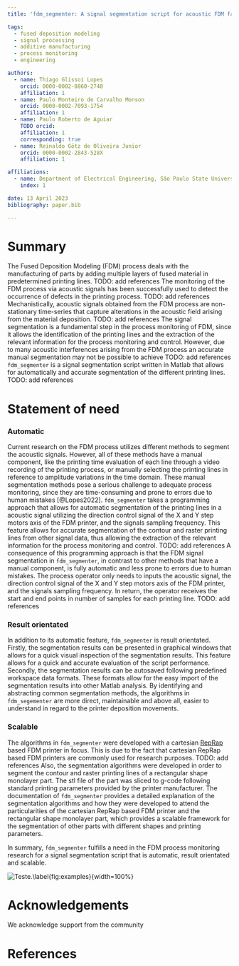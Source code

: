 ```yaml
---
title: 'fdm_segmenter: A signal segmentation script for acoustic FDM fabrication data in Matlab'

tags:
  - fused deposition modeling
  - signal processing
  - additive manufacturing
  - process monitoring
  - engineering

authors:
  - name: Thiago Glissoi Lopes
    orcid: 0000-0002-8860-2748
    affiliation: 1
  - name: Paulo Monteiro de Carvalho Monson
    orcid: 0000-0002-7093-1754
    affiliation: 1
  - name: Paulo Roberto de Aguiar
    TODO orcid:
    affiliation: 1
    corresponding: true
  - name: Reinaldo Götz de Oliveira Junior
    orcid: 0000-0002-2843-528X
    affiliation: 1

affiliations:
  - name: Department of Electrical Engineering, São Paulo State University, Brazil
    index: 1

date: 13 April 2023 
bibliography: paper.bib 

---
```


# Summary
The Fused Deposition Modeling (FDM) process deals with the manufacturing of parts by adding multiple layers of fused material in predetermined printing lines. TODO: add references
The monitoring of the FDM process via acoustic signals has been successfully used to detect the occurrence of defects in the printing process. TODO: add references
Mechanistically, acoustic signals obtained from the FDM process are non-stationary time-series that capture alterations in the acoustic field arising from the material deposition. TODO: add references
The signal segmentation is a fundamental step in the process monitoring of FDM, since it allows the identification of the printing lines and the extraction of the relevant information for the process monitoring and control. However, due to many acoustic interferences arising from the FDM process an accurate manual segmentation may not be possible to achieve TODO: add references
`fdm_segmenter` is a signal segmentation script written in Matlab that allows for automatically and accurate segmentation of the different printing lines. TODO: add references

# Statement of need

### Automatic

Current research on the FDM process utilizes different methods to segment the acoustic signals. However, all of these methods have a manual component,  like the printing time evaluation of each line through a video recording of the printing process, or manually selecting the printing lines in reference to amplitude variations in the time domain. These manual segmentation methods pose a serious challenge to adequate process monitoring, since they are time-consuming and prone to errors due to human mistakes [@Lopes2022].
`fdm_segmenter` takes a programming approach that allows for automatic  segmentation of the printing lines in a acoustic signal utilizing the direction control signal of the X and Y step motors axis of the FDM printer, and the signals sampling frequency. This feature allows for accurate segmentation of the contour and raster printing lines from other signal data, thus allowing the extraction of the relevant information for the process monitoring and control. TODO: add references
A consequence of this programming approach is that the FDM signal segmentation in `fdm_segmenter`, in contrast to other methods that have a manual component, is fully automatic and less prone to errors due to human mistakes. The process operator only needs to inputs the acoustic signal, the direction control signal of the X and Y step motors axis of the FDM printer, and the signals sampling frequency. In return, the operator receives the start and end points in number of samples for each printing line. TODO: add references

### Result orientated

In addition to its automatic feature, `fdm_segmenter` is result orientated. Firstly, the segmentation results can be presented in graphical windows that allows for a quick visual inspection of the segmentation results. This feature allows for a quick and accurate evaluation of the script performance. Secondly, the segmentation results can be autosaved following predefined workspace data formats. These formats allow for the easy import of the segmentation results into other Matlab analysis. By identifying and abstracting common segmentation methods, the algorithms in `fdm_segementer` are more direct, maintainable and above all, easier to understand in regard to the printer deposition movements.

### Scalable

The algorithms in `fdm_segmenter` were developed with a cartesian [RepRap](https://reprap.org/wiki/RepRap) based FDM printer in focus. This is due to the fact that cartesian RepRap based FDM printers are commonly used for research purposes. TODO: add references
Also, the segmentation algorithms were developed in order to segment the contour and raster printing lines of a rectangular shape monolayer part. The stl file of the part was sliced to g-code following standard printing parameters provided by the printer manufacturer. The documentation of `fdm_segmenter` provides a detailed explanation of the segmentation algorithms and how they were developed to attend the particularities of the cartesian RepRap based FDM printer and the rectangular shape monolayer part, which provides a scalable framework for the segmentation of other parts with different shapes and printing parameters. 

In summary, `fdm_segmenter` fulfills a need in the FDM process monitoring research for a signal segmentation script that is automatic, result orientated and scalable.

![Teste.\label{fig:examples}](IMG_7577.png){width=100%}

# Acknowledgements
We acknowledge support from the community 

# References
